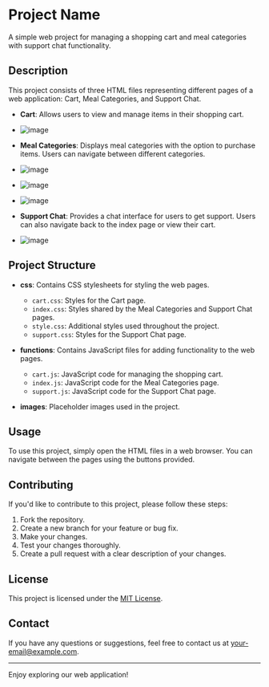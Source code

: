 # Project Name

A simple web project for managing a shopping cart and meal categories with support chat functionality.

## Description

This project consists of three HTML files representing different pages of a web application: Cart, Meal Categories, and Support Chat.

- **Cart**: Allows users to view and manage items in their shopping cart.

- ![image](https://github.com/BrunoDucati/meal-Categories/assets/55319821/28099c50-3b26-444e-98d5-083b6762e4ed)


- **Meal Categories**: Displays meal categories with the option to purchase items. Users can navigate between different categories.

- ![image](https://github.com/BrunoDucati/meal-Categories/assets/55319821/f566bf6d-69f8-4f67-b784-9c52c863f8d2)

- ![image](https://github.com/BrunoDucati/meal-Categories/assets/55319821/bf1d172d-6dcc-41c8-80af-3815438b1a28)

- ![image](https://github.com/BrunoDucati/meal-Categories/assets/55319821/7e2348e2-7173-4961-8e2e-acf9a1d49055)


- **Support Chat**: Provides a chat interface for users to get support. Users can also navigate back to the index page or view their cart.

- ![image](https://github.com/BrunoDucati/meal-Categories/assets/55319821/11a3e426-3aee-4bc4-a3d1-84047182de64)

## Project Structure

- **css**: Contains CSS stylesheets for styling the web pages.
  - `cart.css`: Styles for the Cart page.
  - `index.css`: Styles shared by the Meal Categories and Support Chat pages.
  - `style.css`: Additional styles used throughout the project.
  - `support.css`: Styles for the Support Chat page.

- **functions**: Contains JavaScript files for adding functionality to the web pages.
  - `cart.js`: JavaScript code for managing the shopping cart.
  - `index.js`: JavaScript code for the Meal Categories page.
  - `support.js`: JavaScript code for the Support Chat page.

- **images**: Placeholder images used in the project.

## Usage

To use this project, simply open the HTML files in a web browser. You can navigate between the pages using the buttons provided.

## Contributing

If you'd like to contribute to this project, please follow these steps:

1. Fork the repository.
2. Create a new branch for your feature or bug fix.
3. Make your changes.
4. Test your changes thoroughly.
5. Create a pull request with a clear description of your changes.

## License

This project is licensed under the [MIT License](LICENSE).

## Contact

If you have any questions or suggestions, feel free to contact us at [your-email@example.com](mailto:your-email@example.com).

---

Enjoy exploring our web application!
